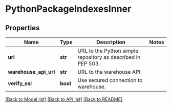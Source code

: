 # PythonPackageIndexesInner

## Properties
Name | Type | Description | Notes
------------ | ------------- | ------------- | -------------
**url** | **str** | URL to the Python simple repository as described in PEP 503. | 
**warehouse_api_url** | **str** | URL to the warehouse API. | 
**verify_ssl** | **bool** | Use secured connection to warehouse. | 

[[Back to Model list]](../README.md#documentation-for-models) [[Back to API list]](../README.md#documentation-for-api-endpoints) [[Back to README]](../README.md)


